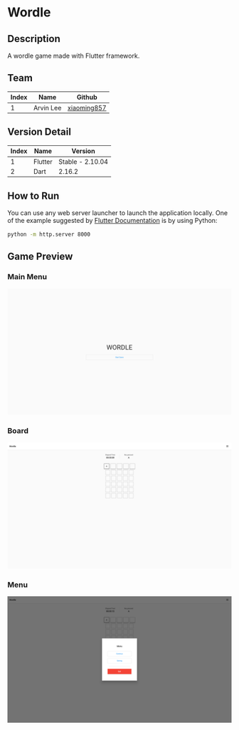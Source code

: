 # Wordle

## Description

A wordle game made with Flutter framework.

## Team

| Index | Name      | Github                                        |
| ----- | --------- | --------------------------------------------- |
| 1     | Arvin Lee | [xiaoming857](https://github.com/xiaoming857) |

## Version Detail

| Index | Name    | Version          |
| ----- | ------- | ---------------- |
| 1     | Flutter | Stable - 2.10.04 |
| 2     | Dart    | 2.16.2           |

## How to Run

You can use any web server launcher to launch the application locally. One of the example suggested by [Flutter Documentation](https://docs.flutter.dev/deployment/web) is by using Python:

```bash
python -m http.server 8000
```

## Game Preview

### Main Menu

<img title="" src="assets/images/main_menu.png" alt="" data-align="center">

### Board

![](assets/images/board.png)

### Menu

![](assets/images/menu.png)
